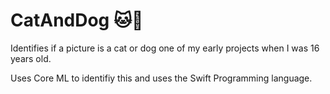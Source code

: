 # CatAndDog 🐱🐶

Identifies if a picture is a cat or dog one of my early projects when I was 16 years old.

Uses Core ML to identifiy this and uses the Swift Programming language.
